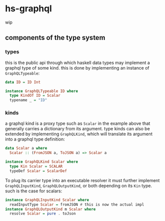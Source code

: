 # hs-graphql

wip

## components of the type system

### types
this is the public api through which haskell data types may implement a graphql type of some kind.
this is done  by implementing an instance of `GraphQLTypeable`:
```hs
data ID = ID Int

instance GraphQLTypeable ID where
  type KindOf ID = Scalar
  typename _ = "ID"
```

### kinds
a graphql kind is a proxy type such as `Scalar` in the example above that generally carries a dictionary from its argument.
type kinds can also be extended by implementing `GraphQLKind`, which will translate its argument into a graphql type definition:
```hs
data Scalar a where
  Scalar :: (FromJSON a, ToJSON a) => Scalar a

instance GraphQLKind Scalar where
  type Kin Scalar = SCALAR
  typeDef Scalar = ScalarDef
```
To plug its carrier type into an executable resolver it must further implement `GraphQLInputKind`, `GraphQLOutputKind`, or both depending on its `Kin` type. such is the case for scalars: 
```hs
instance GraphQLInputKind Scalar where
  readInputType Scalar = fromJSON # this is now the actual impl
instance GraphQLOutputKind m Scalar where
  resolve Scalar = pure . toJson
```
